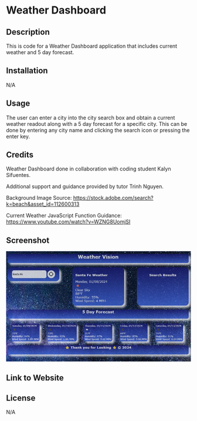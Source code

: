 # Weather Dashboard

## Description

This is code for a Weather Dashboard application that includes current weather and 5 day forecast.

## Installation

N/A

## Usage

The user can enter a city into the city search box and obtain a current weather readout along with a 5 day forecast for a specific city. This can be done by entering any city name and clicking the search icon or pressing the enter key.

## Credits

Weather Dashboard done in collaboration with coding student Kalyn Sifuentes.

Additional support and guidance provided by tutor Trinh Nguyen.

Background Image Source: https://stock.adobe.com/search?k=beach&asset_id=112600313

Current Weather JavaScript Function Guidance: https://www.youtube.com/watch?v=WZNG8UomjSI

## Screenshot

![Alt text](./assets/images/weather-vision.jpg)

## Link to Website

## License

N/A